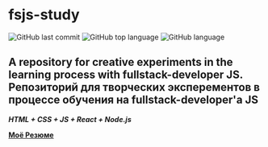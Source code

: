 # fsjs-study
![GitHub last commit](https://img.shields.io/github/last-commit/Alnipet/fsjs-study)
![GitHub top language](https://img.shields.io/github/languages/top/Alnipet/fsjs-study)
![GitHub language](https://img.shields.io/github/languages/count/Alnipet/fsjs-study)


## A repository for creative experiments in the learning process with fullstack-developer JS. Репозиторий для творческих эксперементов в процессе обучения на fullstack-developer'а JS


***HTML + CSS + JS + React + Node.js***


**[Моё Резюме](/res/index.html)**
